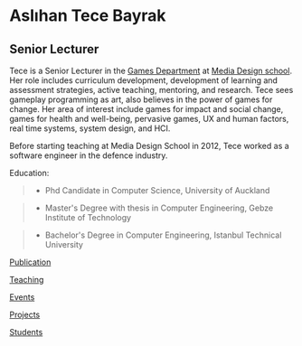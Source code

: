 # Aslıhan Tece Bayrak
## Senior Lecturer

Tece is a Senior Lecturer in the [Games Department](https://www.mediadesignschool.com/courses?subjectArea=Games#filter-start) at [Media Design school](www.mediadesignschool.com). 
Her role includes curriculum development, development of learning and assessment strategies, active teaching, mentoring, and research. Tece sees gameplay programming as art, also believes in the power of games for change. Her area of interest include games for impact and social change, games for health and well-being, pervasive games, UX and human factors, real time systems, system design, and HCI. 

Before starting teaching at Media Design School in 2012, Tece worked as a software engineer in the defence industry.

Education:  
>* Phd Candidate in Computer Science, University of Auckland

>* Master's Degree with thesis in Computer Engineering, Gebze Institute of Technology

>* Bachelor's Degree in Computer Engineering, Istanbul Technical University


[Publication](./publications.html)    

[Teaching](./teaching.html)

[Events](./events.html)

[Projects](./projects.html)

[Students](./students.html)
